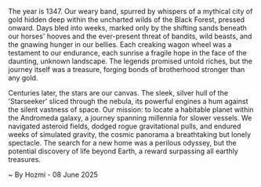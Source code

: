 
The year is 1347.  Our weary band, spurred by whispers of a mythical city of gold hidden deep within the uncharted wilds of the Black Forest, pressed onward.  Days bled into weeks, marked only by the shifting sands beneath our horses' hooves and the ever-present threat of bandits, wild beasts, and the gnawing hunger in our bellies.  Each creaking wagon wheel was a testament to our endurance, each sunrise a fragile hope in the face of the daunting, unknown landscape.  The legends promised untold riches, but the journey itself was a treasure, forging bonds of brotherhood stronger than any gold.


Centuries later, the stars are our canvas.  The sleek, silver hull of the 'Starseeker' sliced through the nebula, its powerful engines a hum against the silent vastness of space.  Our mission: to locate a habitable planet within the Andromeda galaxy, a journey spanning millennia for slower vessels. We navigated asteroid fields, dodged rogue gravitational pulls, and endured weeks of simulated gravity, the cosmic panorama a breathtaking but lonely spectacle.  The search for a new home was a perilous odyssey, but the potential discovery of life beyond Earth, a reward surpassing all earthly treasures.

~ By Hozmi - 08 June 2025
